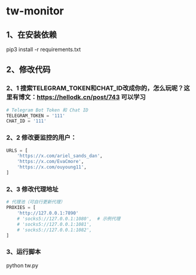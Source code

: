 # tw-monitor
## 1、在安装依赖
pip3 install -r requirements.txt
## 2、修改代码
### 2、1 搜索TELEGRAM_TOKEN和CHAT_ID改成你的，怎么玩呢？这里有博文：https://hellodk.cn/post/743 可以学习
```python
# Telegram Bot Token 和 Chat ID
TELEGRAM_TOKEN = '111'
CHAT_ID = '111'
```
### 2、2 修改要监控的用户：

```python
URLS = [
    'https://x.com/ariel_sands_dan',
    'https://x.com/EvaCmore',
    'https://x.com/ouyoung11',
]
```
### 2、3 修改代理地址
```python
# 代理池（可自行更新代理）
PROXIES = [
    'http://127.0.0.1:7890'
    # 'socks5://127.0.0.1:1080',  # 示例代理
    # 'socks5://127.0.0.1:1081',
    # 'socks5://127.0.0.1:1082',
]
```

### 3、运行脚本
python tw.py
